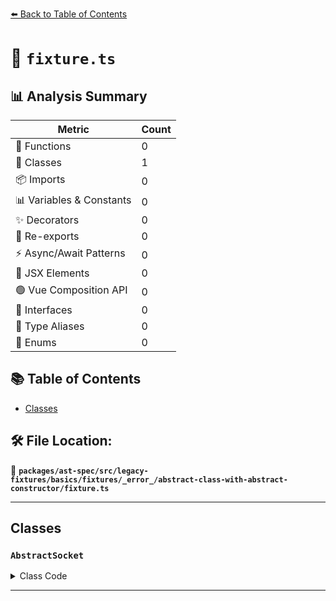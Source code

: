 [⬅️ Back to Table of Contents](../../../../../../../../index.md)

# 📄 `fixture.ts`

## 📊 Analysis Summary

| Metric | Count |
|--------|-------|
| 🔧 Functions | 0 |
| 🧱 Classes | 1 |
| 📦 Imports | 0 |
| 📊 Variables & Constants | 0 |
| ✨ Decorators | 0 |
| 🔄 Re-exports | 0 |
| ⚡ Async/Await Patterns | 0 |
| 💠 JSX Elements | 0 |
| 🟢 Vue Composition API | 0 |
| 📐 Interfaces | 0 |
| 📑 Type Aliases | 0 |
| 🎯 Enums | 0 |

## 📚 Table of Contents

- [Classes](#classes)

## 🛠️ File Location:
📂 **`packages/ast-spec/src/legacy-fixtures/basics/fixtures/_error_/abstract-class-with-abstract-constructor/fixture.ts`**


---

## Classes

### `AbstractSocket`

<details><summary>Class Code</summary>

```ts
export abstract class AbstractSocket {
  abstract constructor();
}
```
</details>


---